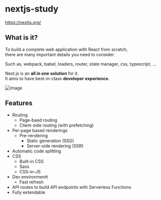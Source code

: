 # nextjs-study

https://nextjs.org/

## What is it?

To build a complete web application with React from scratch,<br>
there are many important details you need to consider.

Such as, webpack, babel, loaders, router, state manager, css, typescript, ...

Next.js is an **all in one solution** for it.<br>
It aims to have best-in-class **developer experience**.

![image](https://user-images.githubusercontent.com/11723334/155971320-9be2175d-d682-4579-b34a-42ccd1a87fdb.png)

## Features

- Routing
  - Page-baed routing
  - Client-side routing (with prefetching)
- Per-page based renderings
  - Pre-rendering
    - Static generation (SSG)
    - Server-side rendering (SSR)
- Automatic code splitting
- CSS
  - Built-in CSS
  - Sass
  - CSS-in-JS
- Dev environmentt
  - Fast refresh
- API routes to build API endpoints with Serverless Functions
- Fully extendable
